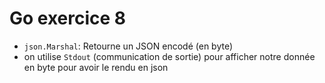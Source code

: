 # Go exercice 8

- `json.Marshal`: Retourne un JSON encodé (en byte)
- on utilise `Stdout` (communication de sortie) pour afficher notre donnée en byte pour avoir le rendu en json
